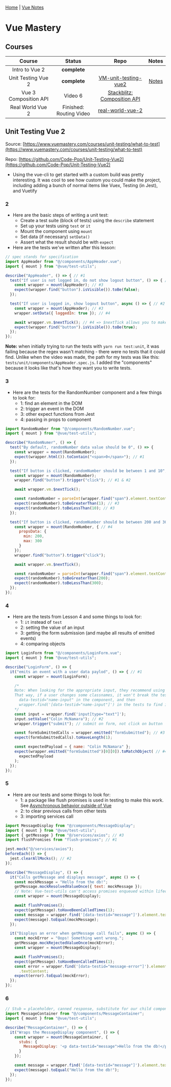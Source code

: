 [Home](https://github.com/coolinmc6/front-end-dev) | [Vue Notes](https://github.com/coolinmc6/front-end-dev/blob/master/vue.md)

# Vue Mastery

## Courses

|Course|Status|Repo|Notes|
|:---:|:---:|:---:|:---:|
|Intro to Vue 2|**complete**|||
|Unit Testing Vue 2|**complete**|[VM-unit-testing-vue2](https://github.com/coolinmc6/VM-unit-testing-vue2)|[Notes](#unit-testing-vue-2)|
|Vue 3 Composition API|Video 6|[Stackblitz: Composition API](https://stackblitz.com/edit/vue-tcs5zs)|
|Real World Vue 2|Finished: Routing Video|[real-world-vue-2](https://github.com/coolinmc6/real-world-vue-2)|


## Unit Testing Vue 2

Source: [https://www.vuemastery.com/courses/unit-testing/what-to-test](https://www.vuemastery.com/courses/unit-testing/what-to-test)

Repo: [https://github.com/Code-Pop/Unit-Testing-Vue2](https://github.com/Code-Pop/Unit-Testing-Vue2)

- Using the vue-cli to get started with a custom build was pretty interesting. It was cool to see how custom you could make
the project, including adding a bunch of normal items like Vuex, Testing (in Jest), and Vuetify

### 2

- Here are the basic steps of writing a unit test:
  - Create a test suite (block of tests) using the `describe` statement
  - Set up your tests using `test` or `it`
  - Mount the component using `mount`
  - Set data (if necessary) `setData()`
  - Assert what the result should be with `expect`
- Here are the tests we've written after this lesson:

```js
// spec stands for specification
import AppHeader from "@/components/AppHeader.vue";
import { mount } from "@vue/test-utils";

describe("AppHeader", () => { // #1
  test("If user is not logged in, do not show logout button", () => { // #2
    const wrapper = mount(AppHeader); // #3
    expect(wrapper.find("button").isVisible()).toBe(false);
  });

  test("If user is logged in, show logout button", async () => { // #2
    const wrapper = mount(AppHeader); // #3
    wrapper.setData({ loggedIn: true }); // #4

    await wrapper.vm.$nextTick(); // #4 => $nextTick allows you to make the expect function wait until data has been updated
    expect(wrapper.find("button").isVisible()).toBe(true);
  });
});
```
**Note:** when initially trying to run the tests with `yarn run test:unit`, it was failing because the regex 
wasn't matching - there were no tests that it could find. Unlike when the video was made, the path for my tests
was like this: `tests/unit/components/AppHeader.spec.js`. I added the "components" because it looks like that's
how they want you to write tests.

### 3

- Here are the tests for the RandomNumber component and a few things to look for:
  - 1: find an element in the DOM
  - 2: trigger an event in the DOM
  - 3: other expect functions from Jest
  - 4: passing in props to component

```js
import RandomNumber from "@/components/RandomNumber.vue";
import { mount } from "@vue/test-utils";

describe("RandomNumer", () => {
  test("By default, randomNumber data value should be 0", () => {
    const wrapper = mount(RandomNumber);
    expect(wrapper.html()).toContain("<span>0</span>"); // #1
  });

  test("If button is clicked, randomNumber should be between 1 and 10", async () => {
    const wrapper = mount(RandomNumber);
    wrapper.find("button").trigger("click"); // #1 & #2

    await wrapper.vm.$nextTick();

    const randomNumber = parseInt(wrapper.find("span").element.textContent);
    expect(randomNumber).toBeGreaterThan(1); // #3
    expect(randomNumber).toBeLessThan(10); // #3
  });

  test("If button is clicked, randomNumber should be between 200 and 300", async () => {
    const wrapper = mount(RandomNumber, { // #4
      propsData: {
        min: 200,
        max: 300
      }
    });
    wrapper.find("button").trigger("click");

    await wrapper.vm.$nextTick();

    const randomNumber = parseInt(wrapper.find("span").element.textContent);
    expect(randomNumber).toBeGreaterThan(200);
    expect(randomNumber).toBeLessThan(300);
  });
});
```

### 4

- Here are the tests from Lesson 4 and some things to look for:
  - 1: `it` instead of `test`
  - 2: setting the value of an input
  - 3: getting the form submission (and maybe all results of emitted events)
  - 4: comparing objects

```js
import LoginForm from "@/components/LoginForm.vue";
import { mount } from "@vue/test-utils";

describe("LoginForm", () => {
  it("emits an event with a user data paylod", () => { // #1
    const wrapper = mount(LoginForm);

    /*
    Note: When looking for the appropriate input, they recommend using the property data-testid in the input.
    That way, if a user changes some classnames, it won't break the tests. So it would be:
      data-testid="name-input" in the component, and then 
      wrapper.find('[data-testid="name-input"]') in the tests to find it
    */
    const input = wrapper.find('input[type="text"]');
    input.setValue("Colin McNamara"); // #2
    wrapper.trigger("submit"); // submit on form, not click on button

    const formSubmittedCalls = wrapper.emitted("formSubmitted"); // #3
    expect(formSubmittedCalls).toHaveLength(1);

    const expectedPayload = { name: "Colin McNamara" };
    expect(wrapper.emitted("formSubmitted")[0][0]).toMatchObject( // #4
      expectedPayload
    );
  });
});
```

### 5

- Here are our tests and some things to look for:
  - 1: a package like flush promises is used in testing to make this work. See 
  [Asynchronous behavior outside of Vue](https://vue-test-utils.vuejs.org/guides/testing-async-components.html#asynchronous-behavior-outside-of-vue)
  - 2: to clear previous calls from other tests
  - 3: importing services call

```js
import MessageDisplay from "@/components/MessageDisplay";
import { mount } from "@vue/test-utils";
import { getMessage } from "@/services/axios"; // #3
import flushPromises from "flush-promises"; // #1

jest.mock("@/services/axios"); 
beforeEach(() => {
  jest.clearAllMocks(); // #2
});

describe("MessageDisplay", () => {
  it("Calls getMessage and displays message", async () => {
    const mockMessage = "Hello from the db!";
    getMessage.mockResolvedValueOnce({ text: mockMessage });
    // Note: Vue-test-utils can't access promises enqueued within lifecycle hooks (e.g. created)
    const wrapper = mount(MessageDisplay);

    await flushPromises();
    expect(getMessage).toHaveBeenCalledTimes(1);
    const message = wrapper.find('[data-testid="message"]').element.textContent;
    expect(message).toEqual(mockMessage);
  });

  it("Displays an error when getMessage call fails", async () => {
    const mockError = "Oops! Something went wrong.";
    getMessage.mockRejectedValueOnce(mockError);
    const wrapper = mount(MessageDisplay);

    await flushPromises();
    expect(getMessage).toHaveBeenCalledTimes(1);
    const error = wrapper.find('[data-testid="message-error"]').element
      .textContent;
    expect(error).toEqual(mockError);
  });
});
```

### 6

```js
// Stub = placeholder, canned response, substitute for our child component
import MessageContainer from "@/components/MessageContainer";
import { mount } from "@vue/test-utils";

describe("MessageContainer", () => {
  it("Wraps the MessageDisplay component", () => {
    const wrapper = mount(MessageContainer, {
      stubs: {
        MessageDisplay: '<p data-testid="message">Hello from the db!</p>'
      }
    });

    const message = wrapper.find('[data-testid="message"]').element.textContent;
    expect(message).toEqual("Hello from the db!");
  });
});
```